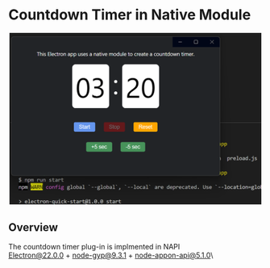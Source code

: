 # Countdown Timer in Native Module

<center>
  <img src="./screenshot.png" width="500">
</center>

## Overview
The countdown timer plug-in is implmented in NAPI\
Electron@22.0.0 + node-gyp@9.3.1 + node-appon-api@5.1.0\
